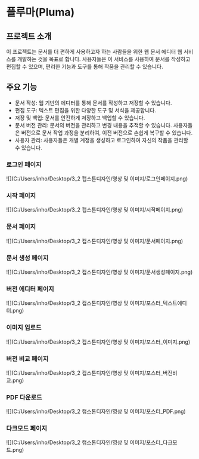 # 플루마(Pluma)
## 프로젝트 소개
이 프로젝트는 문서를 더 편하게 사용하고자 하는 사람들을 위한 웹 문서 에디터 웹 서비스를 개발하는 것을 목표로 합니다.
사용자들은 이 서비스를 사용하여 문서를 작성하고 편집할 수 있으며, 편리한 기능과 도구를 통해 작품을 관리할 수 있습니다.

## 주요 기능
* 문서 작성: 웹 기반의 에디터를 통해 문서를 작성하고 저장할 수 있습니다.
* 편집 도구: 텍스트 편집을 위한 다양한 도구 및 서식을 제공합니다.
* 저장 및 백업: 문서를 안전하게 저장하고 백업할 수 있습니다.
* 문서 버전 관리: 문서의 버전을 관리하고 변경 내용을 추적할 수 있습니다. 사용자들은 버전으로 문서 작업 과정을 분리하여, 이전 버전으로 손쉽게 복구할 수 있습니다.
* 사용자 관리: 사용자들은 개별 계정을 생성하고 로그인하여 자신의 작품을 관리할 수 있습니다.

### 로그인 페이지
![](C:/Users/inho/Desktop/3_2 캡스톤디자인/영상 및 이미지/로그인페이지.png)

### 시작 페이지
![](C:/Users/inho/Desktop/3_2 캡스톤디자인/영상 및 이미지/시작페이지.png)

### 문서 페이지
![](C:/Users/inho/Desktop/3_2 캡스톤디자인/영상 및 이미지/문서페이지.png)

### 문서 생성 페이지
![](C:/Users/inho/Desktop/3_2 캡스톤디자인/영상 및 이미지/문서생성페이지.png)

### 버전 에디터 페이지
![](C:/Users/inho/Desktop/3_2 캡스톤디자인/영상 및 이미지/포스터_텍스트에디터.png)

### 이미지 업로드
![](C:/Users/inho/Desktop/3_2 캡스톤디자인/영상 및 이미지/포스터_이미지.png)

### 버전 비교 페이지
![](C:/Users/inho/Desktop/3_2 캡스톤디자인/영상 및 이미지/포스터_버전비교.png)

### PDF 다운로드
![](C:/Users/inho/Desktop/3_2 캡스톤디자인/영상 및 이미지/포스터_PDF.png)

### 다크모드 페이지
![](C:/Users/inho/Desktop/3_2 캡스톤디자인/영상 및 이미지/포스터_다크모드.png)